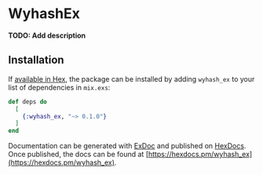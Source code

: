 # WyhashEx

**TODO: Add description**

## Installation

If [available in Hex](https://hex.pm/docs/publish), the package can be installed
by adding `wyhash_ex` to your list of dependencies in `mix.exs`:

```elixir
def deps do
  [
    {:wyhash_ex, "~> 0.1.0"}
  ]
end
```

Documentation can be generated with [ExDoc](https://github.com/elixir-lang/ex_doc)
and published on [HexDocs](https://hexdocs.pm). Once published, the docs can
be found at [https://hexdocs.pm/wyhash_ex](https://hexdocs.pm/wyhash_ex).

